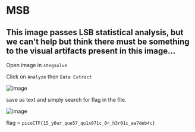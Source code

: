 # MSB

## This image passes LSB statistical analysis, but we can't help but think there must be something to the visual artifacts present in this image...

Open image in ```stegsolve```

Click on ```Analyze``` then ```Data Extract```

![image](https://github.com/user-attachments/assets/377bc538-ed3d-43a7-ab4f-a01d1dbb29f7)

save as text and simply search for flag in the file.

![image](https://github.com/user-attachments/assets/8611ef85-8266-49bb-82ef-44bbe7e2a4ce)


flag = ```picoCTF{15_y0ur_que57_qu1x071c_0r_h3r01c_ea7deb4c}```
